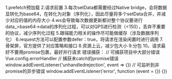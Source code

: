 1.prefetch预加载
2.请求前置
3.每次setData都需要经过Native bridge，会将数据显转化为base64，在转化为对象（序列化），因此尽量将多个setData合并，并减少对应的值的内存大小
4.ws会导致每次数据更新都对整个协议要进行data_>base64->data的序列化过程，可以对QPS进行检测（<150），丢弃不重要的协议，减少序列化过程
5.跟端能力相关的操作尽可能做缓存（涉及数据序列化）
6.request方法可以配置参数defer：true，将请求在渲染闲置时进行调用
7.骨架屏，官方提供了对应策略和接口
8.资源上云，减少包大小
9.分包
10。请求最好不要用promise包裹，最好并行请求
错误捕获：
// 可捕获项目中大部分错误
    Vue.config.errorHandler
        // 捕获未catch的promise错误
    window.addEventListener('unhandledrejection', event => {})
        // 可监听到非promise的异步错误
    window.addEventListener('error', function (event = {}) {})